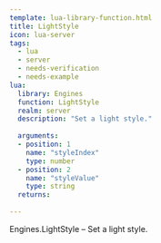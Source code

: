 ```yaml
---
template: lua-library-function.html
title: LightStyle
icon: lua-server
tags:
  - lua
  - server
  - needs-verification
  - needs-example
lua:
  library: Engines
  function: LightStyle
  realm: server
  description: "Set a light style."
  
  arguments:
  - position: 1
    name: "styleIndex"
    type: number
  - position: 2
    name: "styleValue"
    type: string
  returns:
    
---
```


<div class="lua__search__keywords">
Engines.LightStyle &#x2013; Set a light style.
</div>
